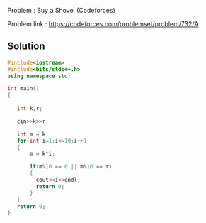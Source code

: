 
Problem : Buy a Shovel (Codeforces)

Problem link : https://codeforces.com/problemset/problem/732/A


## Solution

```C++
#include<iostream>
#include<bits/stdc++.h>
using namespace std;

int main()
{
   
   int k,r;

   cin>>k>>r;

   int m = k;
   for(int i=1;i<=10;i++)
   {
       m = k*i;

       if(m%10 == 0 || m%10 == r)
       {
         cout<<i<<endl;
         return 0;
       }
   }
   return 0;
}
```
